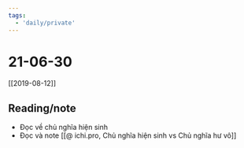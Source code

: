 ```yaml
---
tags:
  - 'daily/private'
---
```

# 21-06-30
[[2019-08-12]]

## Reading/note
- Đọc về chủ nghĩa hiện sinh
- Đọc và note [[@ ichi.pro, Chủ nghĩa hiện sinh vs Chủ nghĩa hư vô]]
